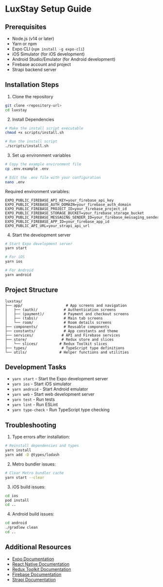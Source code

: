 # LuxStay Setup Guide

## Prerequisites

- Node.js (v14 or later)
- Yarn or npm
- Expo CLI (`npm install -g expo-cli`)
- iOS Simulator (for iOS development)
- Android Studio/Emulator (for Android development)
- Firebase account and project
- Strapi backend server

## Installation Steps

1. Clone the repository
```bash
git clone <repository-url>
cd luxstay
```

2. Install Dependencies
```bash
# Make the install script executable
chmod +x scripts/install.sh

# Run the install script
./scripts/install.sh
```

3. Set up environment variables
```bash
# Copy the example environment file
cp .env.example .env

# Edit the .env file with your configuration
nano .env
```

Required environment variables:
```
EXPO_PUBLIC_FIREBASE_API_KEY=your_firebase_api_key
EXPO_PUBLIC_FIREBASE_AUTH_DOMAIN=your_firebase_auth_domain
EXPO_PUBLIC_FIREBASE_PROJECT_ID=your_firebase_project_id
EXPO_PUBLIC_FIREBASE_STORAGE_BUCKET=your_firebase_storage_bucket
EXPO_PUBLIC_FIREBASE_MESSAGING_SENDER_ID=your_firebase_messaging_sender_id
EXPO_PUBLIC_FIREBASE_APP_ID=your_firebase_app_id
EXPO_PUBLIC_API_URL=your_strapi_api_url
```

4. Start the development server
```bash
# Start Expo development server
yarn start

# For iOS
yarn ios

# For Android
yarn android
```

## Project Structure

```
luxstay/
├── app/                    # App screens and navigation
│   ├── (auth)/            # Authentication screens
│   ├── (payment)/         # Payment and checkout screens
│   ├── (tabs)/            # Main tab screens
│   └── room/              # Room details screens
├── components/            # Reusable components
├── constants/             # App constants and theme
├── services/             # API and Firebase services
├── store/                # Redux store and slices
│   └── slices/          # Redux Toolkit slices
├── types/                # TypeScript type definitions
└── utils/               # Helper functions and utilities
```

## Development Tasks

- `yarn start` - Start the Expo development server
- `yarn ios` - Start iOS simulator
- `yarn android` - Start Android emulator
- `yarn web` - Start web development server
- `yarn test` - Run tests
- `yarn lint` - Run ESLint
- `yarn type-check` - Run TypeScript type checking

## Troubleshooting

1. Type errors after installation:
```bash
# Reinstall dependencies and types
yarn install
yarn add -D @types/lodash
```

2. Metro bundler issues:
```bash
# Clear Metro bundler cache
yarn start --clear
```

3. iOS build issues:
```bash
cd ios
pod install
cd ..
```

4. Android build issues:
```bash
cd android
./gradlew clean
cd ..
```

## Additional Resources

- [Expo Documentation](https://docs.expo.dev)
- [React Native Documentation](https://reactnative.dev/docs)
- [Redux Toolkit Documentation](https://redux-toolkit.js.org)
- [Firebase Documentation](https://firebase.google.com/docs)
- [Strapi Documentation](https://strapi.io/documentation)